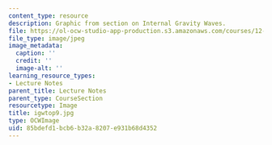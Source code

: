 ```yaml
---
content_type: resource
description: Graphic from section on Internal Gravity Waves.
file: https://ol-ocw-studio-app-production.s3.amazonaws.com/courses/12-802-wave-motions-in-the-ocean-and-atmosphere-spring-2004/85bdefd1bcb6b32a8207e931b68d4352_igwtop9.jpg
file_type: image/jpeg
image_metadata:
  caption: ''
  credit: ''
  image-alt: ''
learning_resource_types:
- Lecture Notes
parent_title: Lecture Notes
parent_type: CourseSection
resourcetype: Image
title: igwtop9.jpg
type: OCWImage
uid: 85bdefd1-bcb6-b32a-8207-e931b68d4352
---
```

